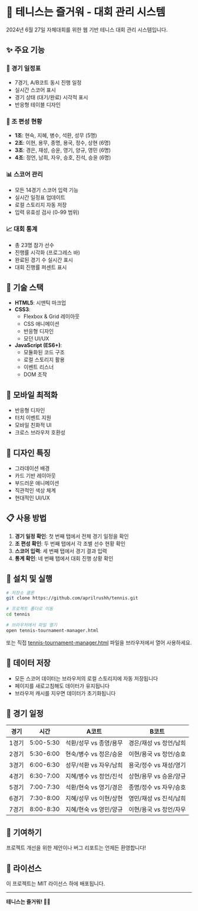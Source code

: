 # 🎾 테니스는 즐거워 - 대회 관리 시스템

2024년 6월 27일 자체대회를 위한 웹 기반 테니스 대회 관리 시스템입니다.

## ✨ 주요 기능

### 📅 경기 일정표
- 7경기, A/B코트 동시 진행 일정
- 실시간 스코어 표시
- 경기 상태 (대기/완료) 시각적 표시
- 반응형 테이블 디자인

### 👥 조 편성 현황
- **1조**: 현숙, 지혜, 병수, 석환, 성무 (5명)
- **2조**: 이현, 용무, 종명, 용국, 정수, 상현 (6명)
- **3조**: 경은, 재성, 승윤, 영기, 양규, 영민 (6명)
- **4조**: 정언, 남희, 자우, 승호, 진석, 승윤 (6명)

### 📊 스코어 관리
- 모든 14경기 스코어 입력 기능
- 실시간 일정표 업데이트
- 로컬 스토리지 자동 저장
- 입력 유효성 검사 (0-99 범위)

### 📈 대회 통계
- 총 23명 참가 선수
- 진행률 시각화 (프로그레스 바)
- 완료된 경기 수 실시간 표시
- 대회 진행률 퍼센트 표시

## 🚀 기술 스택

- **HTML5**: 시맨틱 마크업
- **CSS3**: 
  - Flexbox & Grid 레이아웃
  - CSS 애니메이션
  - 반응형 디자인
  - 모던 UI/UX
- **JavaScript (ES6+)**:
  - 모듈화된 코드 구조
  - 로컬 스토리지 활용
  - 이벤트 리스너
  - DOM 조작

## 📱 모바일 최적화

- 반응형 디자인
- 터치 이벤트 지원
- 모바일 친화적 UI
- 크로스 브라우저 호환성

## 🎨 디자인 특징

- 그라데이션 배경
- 카드 기반 레이아웃
- 부드러운 애니메이션
- 직관적인 색상 체계
- 현대적인 UI/UX

## 📋 사용 방법

1. **경기 일정 확인**: 첫 번째 탭에서 전체 경기 일정을 확인
2. **조 편성 확인**: 두 번째 탭에서 각 조별 선수 현황 확인
3. **스코어 입력**: 세 번째 탭에서 경기 결과 입력
4. **통계 확인**: 네 번째 탭에서 대회 진행 상황 확인

## 🔧 설치 및 실행

```bash
# 저장소 클론
git clone https://github.com/aprilrushh/tennis.git

# 프로젝트 폴더로 이동
cd tennis

# 브라우저에서 파일 열기
open tennis-tournament-manager.html
```

또는 직접 [tennis-tournament-manager.html](tennis-tournament-manager.html) 파일을 브라우저에서 열어 사용하세요.

## 💾 데이터 저장

- 모든 스코어 데이터는 브라우저의 로컬 스토리지에 자동 저장됩니다
- 페이지를 새로고침해도 데이터가 유지됩니다
- 브라우저 캐시를 지우면 데이터가 초기화됩니다

## 🎯 경기 일정

| 경기 | 시간 | A코트 | B코트 |
|------|------|-------|-------|
| 1경기 | 5:00-5:30 | 석환/성무 vs 종영/용무 | 경은/재성 vs 정언/남희 |
| 2경기 | 5:30-6:00 | 현숙/병수 vs 정은/승윤 | 이현/용국 vs 정언/승호 |
| 3경기 | 6:00-6:30 | 성무/석환 vs 자우/남희 | 용국/정수 vs 재성/영기 |
| 4경기 | 6:30-7:00 | 지혜/병수 vs 정언/진석 | 상현/용무 vs 승윤/양규 |
| 5경기 | 7:00-7:30 | 석환/현숙 vs 영기/경은 | 종명/정수 vs 자우/승호 |
| 6경기 | 7:30-8:00 | 지혜/성무 vs 이현/상현 | 영민/재성 vs 진석/남희 |
| 7경기 | 8:00-8:30 | 지혜/현숙 vs 영민/양규 | 이현/용국 vs 정언/자우 |

## 🤝 기여하기

프로젝트 개선을 위한 제안이나 버그 리포트는 언제든 환영합니다!

## 📄 라이선스

이 프로젝트는 MIT 라이선스 하에 배포됩니다.

---

**테니스는 즐거워! 🎾✨** 